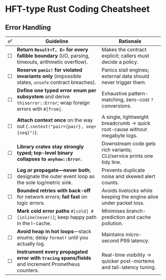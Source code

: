 # HFT-type Rust Coding Cheatsheet

## Error Handling
| ✅ | Guideline                                                                                                        | Rationale                                                                  |
| - | ---------------------------------------------------------------------------------------------------------------- | -------------------------------------------------------------------------- |
| ☐ | **Return `Result<T, E>` for every fallible boundary** (I/O, parsing, timeouts, arithmetic overflow).             | Makes the contract explicit; callers must decide a policy.                 |
| ☐ | **Reserve `panic!` for violated invariants only** (impossible states, `unsafe` contract breaches).               | Panics stall engines; external data should never trigger them.             |
| ☐ | **Define one typed error enum per subsystem** and derive `thiserror::Error`; wrap foreign errors with `#[from]`. | Exhaustive pattern-matching, zero-cost `?` conversions.                    |
| ☐ | **Attach context once** on the way out (`.context("pair={pair}, seq={seq}")`).                                   | A single, lightweight breadcrumb → quick root-cause without megabyte logs. |
| ☐ | **Library crates stay strongly typed; top-level binary collapses to `anyhow::Error`.**                           | Downstream code gets rich variants; CLI/service prints one tidy line.      |
| ☐ | **Log *or* propagate—never both**; designate the outer event loop as the sole log/metric sink.                   | Prevents duplicate noise and skewed alert counts.                          |
| ☐ | **Bounded retries with back-off** for network errors; **fail fast** on logic errors.                             | Avoids livelocks while keeping the engine alive under packet loss.         |
| ☐ | **Mark cold error paths** `#[cold] #[inline(never)]`; keep happy path in the I-cache.                            | Minimises branch-prediction and cache pollution.                           |
| ☐ | **Avoid heap in hot loops**—stack enums; delay `format!` until you actually log.                                 | Maintains micro-second P99 latency.                                        |
| ☐ | **Instrument every propagated error with `tracing` spans/fields** and increment Prometheus counters.             | Real-time visibility → quicker post-mortems and tail-latency tuning.       |

